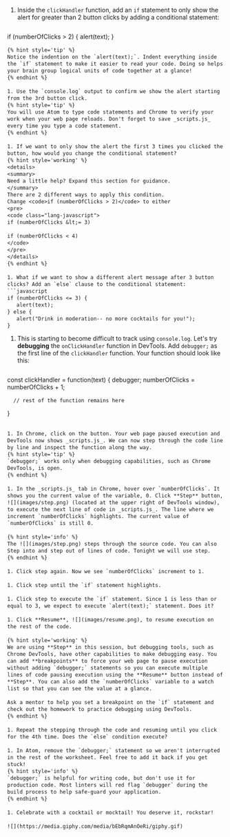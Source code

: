 1. Inside the `clickHandler` function, add an `if` statement to only show the alert for greater than 2 button clicks by adding a conditional statement:
   ```javascript
if (numberOfClicks > 2) {
      alert(text);
}
   ```
   {% hint style='tip' %}
Notice the indention on the `alert(text);`. Indent everything inside the `if` statement to make it easier to read your code. Doing so helps your brain group logical units of code together at a glance!
   {% endhint %}

1. Use the `console.log` output to confirm we show the alert starting from the 3rd button click. 
   {% hint style='tip' %}
You will use Atom to type code statements and Chrome to verify your work when your web page reloads. Don't forget to save _scripts.js_ every time you type a code statement.
   {% endhint %}

1. If we want to only show the alert the first 3 times you clicked the button, how would you change the conditional statement?
   {% hint style='working' %}
<details>
<summary>
Need a little help? Expand this section for guidance. 
</summary>
There are 2 different ways to apply this condition. 
Change <code>if (numberOfClicks > 2)</code> to either
<pre>
<code class="lang-javascript">
if (numberOfClicks &lt;= 3)

if (numberOfClicks < 4)
</code>
</pre>
</details>
   {% endhint %}

1. What if we want to show a different alert message after 3 button clicks? Add an `else` clause to the conditional statement:
   ```javascript
if (numberOfClicks <= 3) {
      alert(text);
} else {
      alert("Drink in moderation-- no more cocktails for you!");
}
   ```

1. This is starting to become difficult to track using `console.log`. Let's try **debugging** the `onClickHandler` function in DevTools. Add `debugger;` as the first line of the `clickHandler` function. Your function should look like this:
   ```javascript
const clickHandler = function(text) {
      debugger;
      numberOfClicks = numberOfClicks + 1;

      // rest of the function remains here
}
   ```

1. In Chrome, click on the button. Your web page paused execution and DevTools now shows _scripts.js_. We can now step through the code line by line and inspect the function along the way.
   {% hint style='tip' %}
`debugger;` works only when debugging capabilities, such as Chrome DevTools, is open. 
   {% endhint %}

1. In the _scripts.js_ tab in Chrome, hover over `numberOfClicks`. It shows you the current value of the variable, 0. Click **Step** button, ![](images/step.png) (located at the upper right of DevTools window), to execute the next line of code in _scripts.js_. The line where we increment `numberOfClicks` highlights. The current value of `numberOfClicks` is still 0.

   {% hint style='info' %}
The ![](images/step.png) steps through the source code. You can also Step into and step out of lines of code. Tonight we will use step. 
   {% endhint %}   

1. Click step again. Now we see `numberOfClicks` increment to 1. 

1. Click step until the `if` statement highlights.

1. Click step to execute the `if` statement. Since 1 is less than or equal to 3, we expect to execute `alert(text);` statement. Does it?

1. Click **Resume**, ![](images/resume.png), to resume execution on the rest of the code. 

   {% hint style='working' %}
We are using **Step** in this session, but debugging tools, such as Chrome DevTools, have other capabilities to make debugging easy. You can add **breakpoints** to force your web page to pause execution without adding `debugger;` statements so you can execute multiple lines of code pausing execution using the **Resume** button instead of **Step**. You can also add the `numberOfClicks` variable to a watch list so that you can see the value at a glance. 

Ask a mentor to help you set a breakpoint on the `if` statement and check out the homework to practice debugging using DevTools. 
   {% endhint %}

1. Repeat the stepping through the code and resuming until you click for the 4th time. Does the `else` condition execute?

1. In Atom, remove the `debugger;` statement so we aren't interrupted in the rest of the worksheet. Feel free to add it back if you get stuck!
   {% hint style='info' %}
`debugger;` is helpful for writing code, but don't use it for production code. Most linters will red flag `debugger` during the build process to help safe-guard your application. 
   {% endhint %}

1. Celebrate with a cocktail or mocktail! You deserve it, rockstar!

   ![](https://media.giphy.com/media/bEbRqmAnOeRi/giphy.gif)

